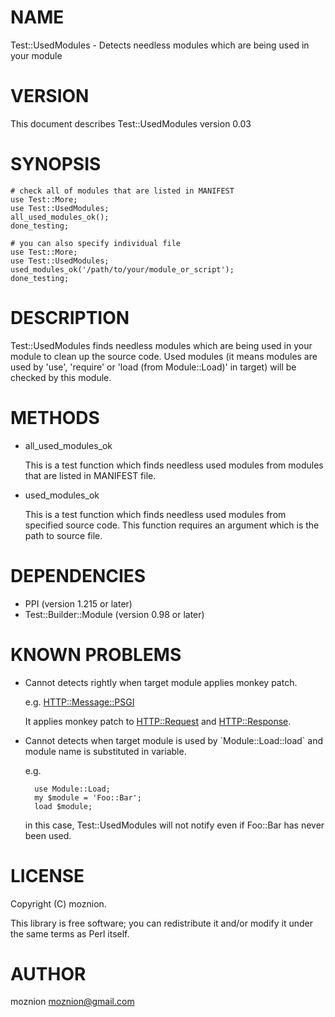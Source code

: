 # NAME

Test::UsedModules - Detects needless modules which are being used in your module



# VERSION

This document describes Test::UsedModules version 0.03



# SYNOPSIS

    # check all of modules that are listed in MANIFEST
    use Test::More;
    use Test::UsedModules;
    all_used_modules_ok();
    done_testing;

    # you can also specify individual file
    use Test::More;
    use Test::UsedModules;
    used_modules_ok('/path/to/your/module_or_script');
    done_testing;



# DESCRIPTION

Test::UsedModules finds needless modules which are being used in your module to clean up the source code.
Used modules (it means modules are used by 'use', 'require' or 'load (from Module::Load)' in target) will be checked by this module.



# METHODS

- all\_used\_modules\_ok

    This is a test function which finds needless used modules from modules that are listed in MANIFEST file.

- used\_modules\_ok

    This is a test function which finds needless used modules from specified source code.
    This function requires an argument which is the path to source file.

# DEPENDENCIES

- PPI (version 1.215 or later)
- Test::Builder::Module (version 0.98 or later)

# KNOWN PROBLEMS

- Cannot detects rightly when target module applies monkey patch.

    e.g. [HTTP::Message::PSGI](http://search.cpan.org/perldoc?HTTP::Message::PSGI)

    It applies monkey patch to [HTTP::Request](http://search.cpan.org/perldoc?HTTP::Request) and [HTTP::Response](http://search.cpan.org/perldoc?HTTP::Response).

- Cannot detects when target module is used by \`Module::Load::load\` and module name is substituted in variable.

    e.g.

        use Module::Load;
        my $module = 'Foo::Bar';
        load $module;

    in this case, Test::UsedModules will not notify even if Foo::Bar has never been used.

# LICENSE

Copyright (C) moznion.

This library is free software; you can redistribute it and/or modify
it under the same terms as Perl itself.



# AUTHOR

moznion <moznion@gmail.com>
